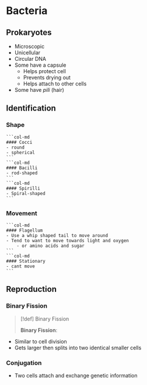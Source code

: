 # Bacteria

## Prokaryotes
- Microscopic
- Unicellular
- Circular DNA
- Some have a capsule
	- Helps protect cell
	- Prevents drying out
	- Helps attach to other cells
- Some have *pili* (hair)

## Identification
### Shape
````col
```col-md
#### Cocci
- round
- spherical
```
```col-md
#### Bacilli
- rod-shaped
```
```col-md
#### Spirilli
- Spiral-shaped
```
````

### Movement
````col
```col-md
#### Flagellum
- Use a whip shaped tail to move around
- Tend to want to move towards light and oxygen
	- or amino acids and sugar
```
```col-md
#### Stationary
- cant move
```
````

## Reproduction
### Binary Fission
> [!def] Binary Fission
> 
> **Binary Fission**: 
- Similar to cell division
- Gets larger then splits into two identical smaller cells

### Conjugation
- Two cells attach and exchange genetic information